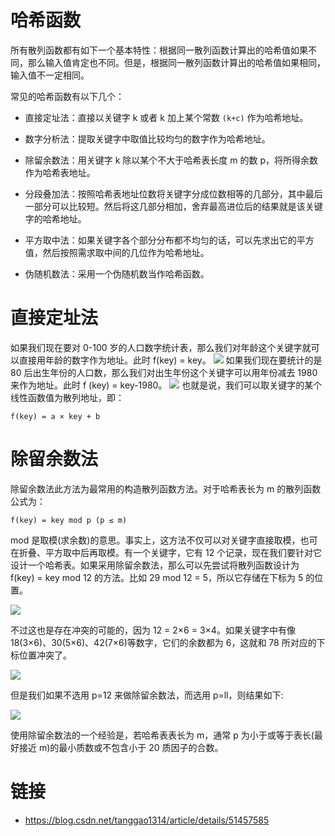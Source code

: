 # 哈希函数

所有散列函数都有如下一个基本特性：根据同一散列函数计算出的哈希值如果不同，那么输入值肯定也不同。但是，根据同一散列函数计算出的哈希值如果相同，输入值不一定相同。

常见的哈希函数有以下几个：

- 直接定址法：直接以关键字 k 或者 k 加上某个常数 `(k+c)` 作为哈希地址。

- 数字分析法：提取关键字中取值比较均匀的数字作为哈希地址。

- 除留余数法：用关键字 k 除以某个不大于哈希表长度 m 的数 p，将所得余数作为哈希表地址。

- 分段叠加法：按照哈希表地址位数将关键字分成位数相等的几部分，其中最后一部分可以比较短。然后将这几部分相加，舍弃最高进位后的结果就是该关键字的哈希地址。

- 平方取中法：如果关键字各个部分分布都不均匀的话，可以先求出它的平方值，然后按照需求取中间的几位作为哈希地址。

- 伪随机数法：采用一个伪随机数当作哈希函数。

# 直接定址法

如果我们现在要对 0-100 岁的人口数字统计表，那么我们对年龄这个关键字就可以直接用年龄的数字作为地址。此时 f(key) = key。 ![](http://www.nowamagic.net/librarys/images/201303/2013_03_08_01.png) 如果我们现在要统计的是 80 后出生年份的人口数，那么我们对出生年份这个关键字可以用年份减去 1980 来作为地址。此时 f (key) = key-1980。 ![](http://www.nowamagic.net/librarys/images/201303/2013_03_08_02.png) 也就是说，我们可以取关键字的某个线性函数值为散列地址，即：

```
f(key) = a × key + b
```

# 除留余数法

除留余数法此方法为最常用的构造散列函数方法。对于哈希表长为 m 的散列函数公式为：

```
f(key) = key mod p (p ≤ m)
```

mod 是取模(求余数)的意思。事实上，这方法不仅可以对关键字直接取模，也可在折叠、平方取中后再取模。有一个关键字，它有 12 个记录，现在我们要针对它设计一个哈希表。如果采用除留余数法，那么可以先尝试将散列函数设计为 f(key) = key mod 12 的方法。比如 29 mod 12 = 5，所以它存储在下标为 5 的位置。

![](http://www.nowamagic.net/librarys/images/201303/2013_03_13_01.png)

不过这也是存在冲突的可能的，因为 12 = 2×6 = 3×4。如果关键字中有像 18(3×6)、30(5×6)、42(7×6)等数字，它们的余数都为 6，这就和 78 所对应的下标位置冲突了。

![](http://www.nowamagic.net/librarys/images/201303/2013_03_13_02.png)

但是我们如果不选用 p=12 来做除留余数法，而选用 p=ll，则结果如下:

![](http://www.nowamagic.net/librarys/images/201303/2013_03_13_03.png)

使用除留余数法的一个经验是，若哈希表表长为 m，通常 p 为小于或等于表长(最好接近 m)的最小质数或不包含小于 20 质因子的合数。

# 链接

- https://blog.csdn.net/tanggao1314/article/details/51457585

